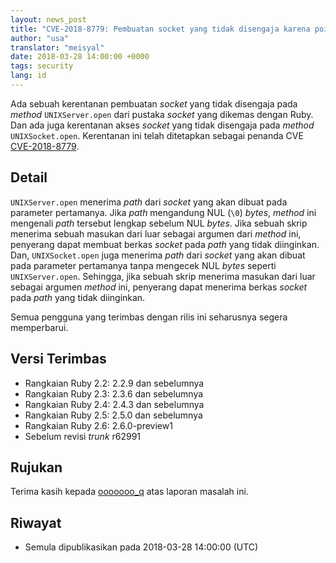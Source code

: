 ```yaml
---
layout: news_post
title: "CVE-2018-8779: Pembuatan socket yang tidak disengaja karena poisoned NUL byte pada UNIXServer dan UNIXSocket"
author: "usa"
translator: "meisyal"
date: 2018-03-28 14:00:00 +0000
tags: security
lang: id
---
```


Ada sebuah kerentanan pembuatan *socket* yang tidak disengaja pada *method*
`UNIXServer.open` dari pustaka *socket* yang dikemas dengan Ruby. Dan ada juga
kerentanan akses *socket* yang tidak disengaja pada *method* `UNIXSocket.open`.
Kerentanan ini telah ditetapkan sebagai penanda CVE [CVE-2018-8779](http://cve.mitre.org/cgi-bin/cvename.cgi?name=CVE-2018-8779).

## Detail

`UNIXServer.open` menerima *path* dari *socket* yang akan dibuat pada parameter
pertamanya. Jika *path* mengandung NUL (`\0`) *bytes*, *method* ini mengenali
*path* tersebut lengkap sebelum NUL *bytes*. Jika sebuah skrip menerima sebuah
masukan dari luar sebagai argumen dari *method* ini, penyerang dapat membuat
berkas *socket* pada *path* yang tidak diinginkan. Dan, `UNIXSocket.open` juga
menerima *path* dari *socket* yang akan dibuat pada parameter pertamanya tanpa
mengecek NUL *bytes* seperti `UNIXServer.open`. Sehingga, jika sebuah skrip
menerima masukan dari luar sebagai argumen *method* ini, penyerang dapat
menerima berkas *socket* pada *path* yang tidak diinginkan.

Semua pengguna yang terimbas dengan rilis ini seharusnya segera memperbarui.

## Versi Terimbas

* Rangkaian Ruby 2.2: 2.2.9 dan sebelumnya
* Rangkaian Ruby 2.3: 2.3.6 dan sebelumnya
* Rangkaian Ruby 2.4: 2.4.3 dan sebelumnya
* Rangkaian Ruby 2.5: 2.5.0 dan sebelumnya
* Rangkaian Ruby 2.6: 2.6.0-preview1
* Sebelum revisi *trunk* r62991

## Rujukan

Terima kasih kepada [ooooooo_q](https://hackerone.com/ooooooo_q) atas laporan
masalah ini.

## Riwayat

* Semula dipublikasikan pada 2018-03-28 14:00:00 (UTC)

